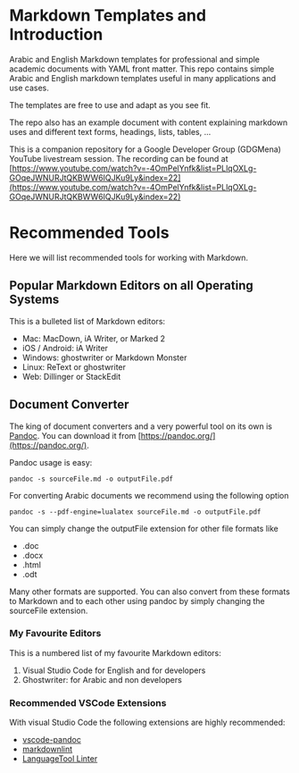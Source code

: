 # Markdown Templates and Introduction

Arabic and English Markdown templates for professional and simple academic documents with YAML front matter.
This repo contains simple Arabic and English markdown templates useful in many applications and use cases.

The templates are free to use and adapt as you see fit.

The repo also has an example document with content explaining markdown uses and different text forms, headings, lists, tables, ...

This is a companion repository for a Google Developer Group (GDGMena) YouTube livestream session. The recording can be found at [https://www.youtube.com/watch?v=-4OmPelYnfk&list=PLlqOXLg-GOqeJWNURJtQKBWW6IQJKu9Ly&index=22](https://www.youtube.com/watch?v=-4OmPelYnfk&list=PLlqOXLg-GOqeJWNURJtQKBWW6IQJKu9Ly&index=22)

# Recommended Tools

Here we will list recommended tools for working with Markdown.

## Popular Markdown Editors on all Operating Systems

This is a bulleted list of Markdown editors:

- Mac: MacDown, iA Writer, or Marked 2
- iOS / Android: iA Writer
- Windows: ghostwriter or Markdown Monster
- Linux: ReText or ghostwriter
- Web: Dillinger or StackEdit

## Document Converter

The king of document converters and a very powerful tool on its own is [Pandoc](https://pandoc.org/). You can download it from [https://pandoc.org/](https://pandoc.org/).

Pandoc usage is easy:

```shell
pandoc -s sourceFile.md -o outputFile.pdf
```

For converting Arabic documents we recommend using the following option

```shell
pandoc -s --pdf-engine=lualatex sourceFile.md -o outputFile.pdf
```

You can simply change the outputFile extension for other file formats like

- .doc
- .docx
- .html
- .odt

Many other formats are supported. You can also convert from these formats to Markdown and to each other using pandoc by simply changing the sourceFile extension.

### My Favourite Editors

This is a numbered list of my favourite Markdown editors:

1. Visual Studio Code for English and for developers
1. Ghostwriter: for Arabic and non developers

### Recommended VSCode Extensions

With visual Studio Code the following extensions are highly recommended:

- [vscode-pandoc](https://marketplace.visualstudio.com/items?itemName=ChrisChinchilla.vscode-pandoc)
- [markdownlint](https://marketplace.visualstudio.com/items?itemName=DavidAnson.vscode-markdownlint)
- [LanguageTool Linter](https://marketplace.visualstudio.com/items?itemName=davidlday.languagetool-linter)
